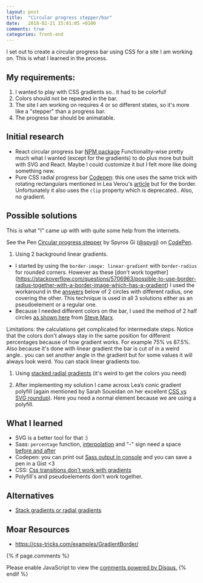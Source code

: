 ```yaml
---
layout: post
title:  "Circular progress stepper/bar"
date:   2018-02-21 15:01:05 +0100
comments: true
categories: front-end
---
```

I set out to create a circular progress bar using CSS for a site I am working on. This is what I learned in the process.

## My requirements:
1. I wanted to play with CSS gradients so.. it had to be colorful!
1. Colors should not be repeated in the bar.
1. The site I am working on requires 4 or so different states, so it's more like a "stepper" than a progress bar.
1. The progress bar should be animatable.

## Initial research
+ React circular progress bar [NPM package](https://www.npmjs.com/package/react-circular-progressbar) Functionality-wise pretty much what I wanted (except for the gradients) to do plus more but built with SVG and React. Maybe I could customize it but I felt more like doing something new.
+ Pure CSS radial progress bar [Codepen](https://codepen.io/jo-asakura/pen/stFHi?editors=1100): this one uses the same trick with rotating rectangulars mentioned in Lea Verou's [article](https://www.smashingmagazine.com/2015/07/designing-simple-pie-charts-with-css/) but for the border. Unfortunately it also uses the `clip` property which is deprecated.. Also, no gradient.


## Possible solutions
This is what "I" came up with with quite some help from the internets.
<p data-height="265" data-theme-id="0" data-slug-hash="yvKxYe" data-default-tab="css,result" data-user="spygi" data-embed-version="2" data-pen-title="Circular progress stepper" class="codepen">See the Pen <a href="https://codepen.io/spygi/pen/yvKxYe/">Circular progress stepper</a> by Spyros Gi (<a href="https://codepen.io/spygi">@spygi</a>) on <a href="https://codepen.io">CodePen</a>.</p>
<script async src="https://static.codepen.io/assets/embed/ei.js"></script>

1. Using 2 background linear gradients.
+ I started by using the `border-image: linear-gradient` with `border-radius` for rounded corners. However as these [don't work together] (https://stackoverflow.com/questions/5706963/possible-to-use-border-radius-together-with-a-border-image-which-has-a-gradient) I used the workaround in the [answers](https://stackoverflow.com/a/29223812/2259743) below of 2 circles with different radius, one covering the other. This technique is used in all 3 solutions either as an pseudoelement or a regular one.
+ Because I needed different colors on the bar, I used the method of 2 half circles [as shown here](https://codepen.io/xram/pen/thLsk) from [Steve Marx](https://codepen.io/xram).  

Limitations: the calculations get complicated for intermediate steps. Notice that the colors don't always stay in the same position for different percentages because of how gradient works. For example 75% vs 87.5%. Also because it's done with linear gradient the bar is cut of in a weird angle.. you can set another angle in the gradient but for some values it will always look weird. You can stack linear gradients too.

1. Using [stacked radial gradients](https://developer.mozilla.org/en-US/docs/Web/CSS/CSS_Images/Using_CSS_gradients) (it's weird to get the colors you need)

1. After implementing my solution I came across Lea’s conic gradient polyfill (again mentioned by Sarah Soueidan on her excellent [CSS vs SVG roundup](https://theblog.adobe.com/css-vs-svg-the-final-roundup/)). Here you need a normal element because we are using a polyfill.

## What I learned
+ SVG is a better tool for that :)
+ Saas: `percentage` function,  [interpolation](http://sass-lang.com/documentation/file.SASS_REFERENCE.html#interpolation_) and "-" sign need a space [before and after](https://stackoverflow.com/questions/8001879/subtraction-not-working-in-compass-scss)
+ Codepen: you can print out [Sass output in console](https://blog.codepen.io/2016/02/15/sass-debug-and-warn-output-to-the-console/) and you can save a pen in a Gist <3
+ CSS: [Css transitions don't work with gradients](https://stackoverflow.com/questions/6542212/use-css3-transitions-with-gradient-backgrounds)
+ Polyfill's and pseudoelements don't work together.

## Alternatives
+ [Stack gradients or radial gradients]()

## Moar Resources
+ https://css-tricks.com/examples/GradientBorder/

{% if page.comments %}
<div id="disqus_thread"></div>
<script>
/**
*  RECOMMENDED CONFIGURATION VARIABLES: EDIT AND UNCOMMENT THE SECTION BELOW TO INSERT DYNAMIC VALUES FROM YOUR PLATFORM OR CMS.
*  LEARN WHY DEFINING THESE VARIABLES IS IMPORTANT: https://disqus.com/admin/universalcode/#configuration-variables*/
/*
var disqus_config = function () {
this.page.url = PAGE_URL;  // Replace PAGE_URL with your page's canonical URL variable
this.page.identifier = PAGE_IDENTIFIER; // Replace PAGE_IDENTIFIER with your page's unique identifier variable
};
*/
(function() { // DON'T EDIT BELOW THIS LINE
var d = document, s = d.createElement('script');
s.src = 'https://tech-spygi-me.disqus.com/embed.js';
s.setAttribute('data-timestamp', +new Date());
(d.head || d.body).appendChild(s);
})();
</script>
<noscript>Please enable JavaScript to view the <a href="https://disqus.com/?ref_noscript">comments powered by Disqus.</a></noscript>
<script id="dsq-count-scr" src="//tech-spygi-me.disqus.com/count.js" async></script>
{% endif %}
